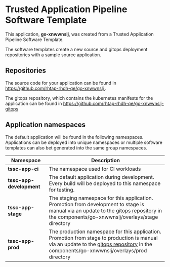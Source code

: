 # Trusted Application Pipeline Software Template

This application, **go-xnwwnslj**, was created from a Trusted Application Pipeline Software Template.

The software templates create a new source and gitops deployment repositories with a sample source application. 

## Repositories

The source code for your application can be found in [https://github.com/rhtap-rhdh-qe/go-xnwwnslj ](https://github.com/rhtap-rhdh-qe/go-xnwwnslj ).
 
The gitops repository, which contains the kubernetes manifests for the application can be found in 
[https://github.com/rhtap-rhdh-qe/go-xnwwnslj-gitops ](https://github.com/rhtap-rhdh-qe/go-xnwwnslj-gitops ) 

## Application namespaces 

The default application will be found in the following namespaces. Applications can be deployed into unique namespaces or multiple software templates can also bet generated into the same group namespaces.  

|  Namespace   |  Description   |  
| -------- | -------- |
| **tssc-app-ci** | The namespace used for CI workloads |
| **tssc-app-development** | The default application during development. Every build will be deployed to this namespace for testing. |
| **tssc-app-stage** | The staging namespace for this application. Promotion from development to stage is manual via an update to the [gitops repository](https://github.com/rhtap-rhdh-qe/go-xnwwnslj-gitops ) in the components/go-xnwwnslj/overlays/stage directory |
| **tssc-app-prod** | The production namespace for this application. Promotion from stage to production is manual via an update to the [gitops repository](https://github.com/rhtap-rhdh-qe/go-xnwwnslj-gitops ) in the components/go-xnwwnslj/overlays/prod directory |